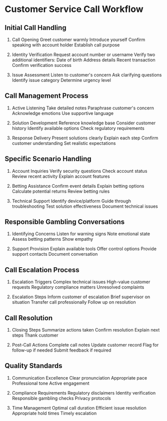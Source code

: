 # Customer Service Call Workflow

## Initial Call Handling

1. Call Opening
   Greet customer warmly
   Introduce yourself
   Confirm speaking with account holder
   Establish call purpose

2. Identity Verification
   Request account number or username
   Verify two additional identifiers:
      Date of birth
      Address details
      Recent transaction
   Confirm verification success

3. Issue Assessment
   Listen to customer's concern
   Ask clarifying questions
   Identify issue category
   Determine urgency level

## Call Management Process

1. Active Listening
   Take detailed notes
   Paraphrase customer's concern
   Acknowledge emotions
   Use supportive language

2. Solution Development
   Reference knowledge base
   Consider customer history
   Identify available options
   Check regulatory requirements

3. Response Delivery
   Present solutions clearly
   Explain each step
   Confirm customer understanding
   Set realistic expectations

## Specific Scenario Handling

1. Account Inquiries
   Verify security questions
   Check account status
   Review recent activity
   Explain account features

2. Betting Assistance
   Confirm event details
   Explain betting options
   Calculate potential returns
   Review betting rules

3. Technical Support
   Identify device/platform
   Guide through troubleshooting
   Test solution effectiveness
   Document technical issues

## Responsible Gambling Conversations

1. Identifying Concerns
   Listen for warning signs
   Note emotional state
   Assess betting patterns
   Show empathy

2. Support Provision
   Explain available tools
   Offer control options
   Provide support contacts
   Document conversation

## Call Escalation Process

1. Escalation Triggers
   Complex technical issues
   High-value customer requests
   Regulatory compliance matters
   Unresolved complaints

2. Escalation Steps
   Inform customer of escalation
   Brief supervisor on situation
   Transfer call professionally
   Follow up on resolution

## Call Resolution

1. Closing Steps
   Summarize actions taken
   Confirm resolution
   Explain next steps
   Thank customer

2. Post-Call Actions
   Complete call notes
   Update customer record
   Flag for follow-up if needed
   Submit feedback if required

## Quality Standards

1. Communication Excellence
   Clear pronunciation
   Appropriate pace
   Professional tone
   Active engagement

2. Compliance Requirements
   Regulatory disclaimers
   Identity verification
   Responsible gambling checks
   Privacy protocols

3. Time Management
   Optimal call duration
   Efficient issue resolution
   Appropriate hold times
   Timely escalation
